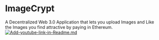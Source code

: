 # ImageCrypt
A Decentralized Web 3.0 Application that lets you upload Images and Like the Images you find attractive by paying in Ethereum.
<br>
 [![Add-youtube-link-in-Readme.md](https://img.youtube.com/vi/8wMv3Uv8AaY/0.jpg)](https://youtu.be/8wMv3Uv8AaY)

